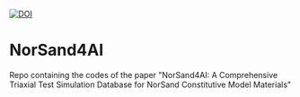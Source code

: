 [![DOI](https://zenodo.org/badge/720881202.svg)](https://zenodo.org/doi/10.5281/zenodo.10157830)

# NorSand4AI
Repo containing the codes of the paper "NorSand4AI: A Comprehensive Triaxial Test Simulation Database for NorSand Constitutive Model Materials"
